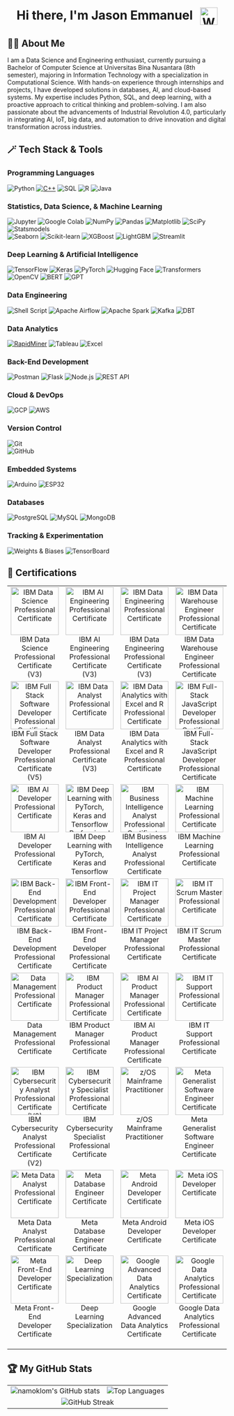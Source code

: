 <h1 align="center">
  Hi there, I'm Jason Emmanuel
  <img src="https://media.giphy.com/media/hvRJCLFzcasrR4ia7z/giphy.gif" alt="Waving Hand" width="40" style="vertical-align:middle; margin-left:10px;">
</h1>

## 👨‍💻 About Me
I am a Data Science and Engineering enthusiast, currently pursuing a Bachelor of Computer Science at Universitas Bina Nusantara (8th semester), majoring in Information Technology with a specialization in Computational Science. With hands-on experience through internships and projects, I have developed solutions in databases, AI, and cloud-based systems. My expertise includes Python, SQL, and deep learning, with a proactive approach to critical thinking and problem-solving. I am also passionate about the advancements of Industrial Revolution 4.0, particularly in integrating AI, IoT, big data, and automation to drive innovation and digital transformation across industries.

## 🪄 Tech Stack & Tools

### **Programming Languages**  
![Python](https://img.shields.io/badge/Python-3670A0?style=for-the-badge&logo=python&logoColor=ffdd54)
[![C++](https://img.shields.io/badge/C++-00599C?style=for-the-badge&logo=c%2B%2B&logoColor=white)](https://isocpp.org/)
![SQL](https://img.shields.io/badge/SQL-4479A1?style=for-the-badge&logo=mysql&logoColor=ffffff)
![R](https://img.shields.io/badge/R-276DC3?style=for-the-badge&logo=r&logoColor=white)
![Java](https://img.shields.io/badge/Java-007396?style=for-the-badge&logo=java&logoColor=ffffff)

### **Statistics, Data Science, & Machine Learning**  
![Jupyter](https://img.shields.io/badge/Jupyter-F37626?style=for-the-badge&logo=jupyter&logoColor=white)
![Google Colab](https://img.shields.io/badge/Google_Colab-F9AB00?style=for-the-badge&logo=googlecolab&logoColor=white)
![NumPy](https://img.shields.io/badge/NumPy-013243?style=for-the-badge&logo=numpy&logoColor=white)
![Pandas](https://img.shields.io/badge/Pandas-150458?style=for-the-badge&logo=pandas&logoColor=white)
![Matplotlib](https://img.shields.io/badge/Matplotlib-11557C?style=for-the-badge&logo=matplotlib&logoColor=white)
![SciPy](https://img.shields.io/badge/SciPy-8CAAE6?style=for-the-badge&logo=scipy&logoColor=white)  
![Statsmodels](https://img.shields.io/badge/Statsmodels-8B572A?style=for-the-badge&logo=python&logoColor=white)  
![Seaborn](https://img.shields.io/badge/Seaborn-2D3E50?style=for-the-badge&logo=python&logoColor=white)
![Scikit-learn](https://img.shields.io/badge/scikit--learn-F7931E?style=for-the-badge&logo=scikit-learn&logoColor=white)
![XGBoost](https://img.shields.io/badge/XGBoost-FF6200?style=for-the-badge&logo=xgboost&logoColor=white)
![LightGBM](https://img.shields.io/badge/LightGBM-00A7E1?style=for-the-badge&logo=lightgbm&logoColor=white)
![Streamlit](https://img.shields.io/badge/Streamlit-FF4B4B?style=for-the-badge&logo=streamlit&logoColor=white)

### **Deep Learning & Artificial Intelligence**  
![TensorFlow](https://img.shields.io/badge/TensorFlow-FF6F00?style=for-the-badge&logo=tensorflow&logoColor=white)
![Keras](https://img.shields.io/badge/Keras-D00000?style=for-the-badge&logo=keras&logoColor=white)
![PyTorch](https://img.shields.io/badge/PyTorch-EE4C2C?style=for-the-badge&logo=pytorch&logoColor=white)
![Hugging Face](https://img.shields.io/badge/HuggingFace-Ff6f00?style=for-the-badge&logo=huggingface&logoColor=white)
![Transformers](https://img.shields.io/badge/Transformers-0052CC?style=for-the-badge&logo=transformers&logoColor=white)
![OpenCV](https://img.shields.io/badge/OpenCV-5C3EE8?style=for-the-badge&logo=opencv&logoColor=white)
![BERT](https://img.shields.io/badge/BERT-3c3c3c?style=for-the-badge&logo=bert&logoColor=white)
![GPT](https://img.shields.io/badge/GPT-412991?style=for-the-badge&logo=openai&logoColor=white)

### **Data Engineering**  
![Shell Script](https://img.shields.io/badge/Shell_Script-121011?style=for-the-badge&logo=gnu-bash&logoColor=white)
![Apache Airflow](https://img.shields.io/badge/Apache_Airflow-017CEE?style=for-the-badge&logo=apache-airflow&logoColor=white)
![Apache Spark](https://img.shields.io/badge/Apache_Spark-E25A1C?style=for-the-badge&logo=apache-spark&logoColor=white)
![Kafka](https://img.shields.io/badge/Kafka-231F20?style=for-the-badge&logo=apache-kafka&logoColor=white)
![DBT](https://img.shields.io/badge/dbt-FF6947?style=for-the-badge&logo=dbt&logoColor=white)

### **Data Analytics**
[![RapidMiner](https://img.shields.io/badge/RapidMiner-00B4B0?style=for-the-badge&logo=rapidminer&logoColor=white)](https://rapidminer.com/)
![Tableau](https://img.shields.io/badge/Tableau-E97627?style=for-the-badge&logo=tableau&logoColor=white)
![Excel](https://img.shields.io/badge/Microsoft_Excel-217346?style=for-the-badge&logo=microsoft-excel&logoColor=white)

### **Back-End Development**
![Postman](https://img.shields.io/badge/Postman-FF6C37?style=for-the-badge&logo=postman&logoColor=white)
![Flask](https://img.shields.io/badge/Flask-000000?style=for-the-badge&logo=flask&logoColor=white)
![Node.js](https://img.shields.io/badge/Node.js-339933?style=for-the-badge&logo=node.js&logoColor=white)
![REST API](https://img.shields.io/badge/REST_API-4B8BBE?style=for-the-badge&logo=fastapi&logoColor=white)

### **Cloud & DevOps**  
![GCP](https://img.shields.io/badge/Google_Cloud-4285F4?style=for-the-badge&logo=google-cloud&logoColor=white)
![AWS](https://img.shields.io/badge/AWS-232F3E?style=for-the-badge&logo=amazon-aws&logoColor=white)

### **Version Control**
![Git](https://img.shields.io/badge/Git-F05032?style=for-the-badge&logo=git&logoColor=white)  
![GitHub](https://img.shields.io/badge/GitHub-181717?style=for-the-badge&logo=github&logoColor=white)  

### **Embedded Systems**
![Arduino](https://img.shields.io/badge/Arduino-00979D?style=for-the-badge&logo=arduino&logoColor=white)
![ESP32](https://img.shields.io/badge/ESP32-000000?style=for-the-badge&logo=espressif&logoColor=white)

### **Databases**  
![PostgreSQL](https://img.shields.io/badge/PostgreSQL-336791?style=for-the-badge&logo=postgresql&logoColor=white)
![MySQL](https://img.shields.io/badge/MySQL-4479A1?style=for-the-badge&logo=mysql&logoColor=white)
![MongoDB](https://img.shields.io/badge/MongoDB-47A248?style=for-the-badge&logo=mongodb&logoColor=white)

### **Tracking & Experimentation**  
![Weights & Biases](https://img.shields.io/badge/W&B-FFBE00?style=for-the-badge&logo=weightsandbiases&logoColor=black)
![TensorBoard](https://img.shields.io/badge/TensorBoard-FF6F00?style=for-the-badge&logo=tensorflow&logoColor=white)

## 🏅 Certifications 
<table>
  <tr>
    <td align="center" valign="top">
      <a href="https://www.credly.com/badges/73199034-47ed-4b78-8366-c4b3834a3b11/public_url" target="_blank">
        <img src="https://images.credly.com/size/680x680/images/42ce4209-8839-431a-9046-f2ce2e72e04b/Coursera_20Data_20Science_20Professional_20Certificate.png" alt="IBM Data Science Professional Certificate" width="110"/>
      </a>
      <br>
      IBM Data Science Professional Certificate (V3)
    </td>
    <td align="center" valign="top">
      <a href="https://www.credly.com/badges/f429af4b-7c57-4cde-a277-b8d4833e69d2/public_url" target="_blank">
        <img src="https://images.credly.com/size/680x680/images/fa4ad241-cbb4-4330-9327-32b9696919fe/Coursera_20AI_20Engineering_20Professional_20Certificate.png" alt="IBM AI Engineering Professional Certificate" width="110"/>
      </a>
      <br>
      IBM AI Engineering Professional Certificate (V3)
    </td>
    <td align="center" valign="top">
      <a href="https://www.credly.com/earner/earned/badge/11798147-528a-46b4-99a1-9e53112615e4" target="_blank">
        <img src="https://images.credly.com/size/680x680/images/31a24eb9-5fb6-4d3b-b2be-c286c3cc3489/Coursera_20Data_20Engineering_20Professional_20Cert_20V3.png" alt="IBM Data Engineering Professional Certificate" width="110"/>
      </a>
      <br>
      IBM Data Engineering Professional Certificate (V3)
    </td>
    <td align="center" valign="top">
      <a href="https://www.credly.com/earner/earned/badge/19d9e06e-a744-4731-a681-53918d3b0dcd" target="_blank">
        <img src="https://images.credly.com/size/680x680/images/7af512b2-3290-43b8-867b-0d4352b1927a/image.png" alt="IBM Data Warehouse Engineer Professional Certificate" width="110"/>
      </a>
      <br>
      IBM Data Warehouse Engineer Professional Certificate
    </td>
    <td align="center" valign="top">
      <a href="https://www.credly.com/earner/earned/badge/39fda87a-9478-4b7f-b2d7-21c263f7a76a" target="_blank">
        <img src="https://images.credly.com/size/680x680/images/d9fe3b97-3f2f-4b1d-a295-16c92ae855bc/image.png" alt="IBM DevOps and Software Engineering Professional Certificate" width="110"/>
      </a>
      <br>
      IBM DevOps and Software Engineering Professional Certificate
    </td>
  </tr>
  <tr>
    <td align="center" valign="top">
      <a href="https://www.credly.com/earner/earned/badge/19c9b050-b224-4770-bab7-f8bf9c9d368b" target="_blank">
        <img src="https://images.credly.com/size/680x680/images/17add978-0cea-40e8-8832-9492fc7c260b/Coursera_20Full_20Stack_20Software_20Developer_20Prof_20Cert_20V5.png" alt="IBM Full Stack Software Developer Professional Certificate" width="110"/>
      </a>
      <br>
      IBM Full Stack Software Developer Professional Certificate (V5)
    </td>
    <td align="center" valign="top">
      <a href="https://www.credly.com/earner/earned/badge/feb16e4a-a449-4d22-89fc-1d37acd56947" target="_blank">
        <img src="https://images.credly.com/size/680x680/images/d9ab365d-7897-4973-a764-8acf6c277570/Coursera_20IBM_20Data_20Analyst_20Prof_20Cert_20V3.png" alt="IBM Data Analyst Professional Certificate" width="110"/>
      </a>
      <br>
      IBM Data Analyst Professional Certificate (V3)
    </td>
    <td align="center" valign="top">
      <a href="https://www.credly.com/earner/earned/badge/2ef7893d-8616-4036-928f-5bb2de32005f" target="_blank">
        <img src="https://images.credly.com/size/680x680/images/eb8de36c-7062-409c-bb4d-76743cb106c0/image.png" alt="IBM Data Analytics with Excel and R Professional Certificate" width="110"/>
      </a>
      <br>
      IBM Data Analytics with Excel and R Professional Certificate
    </td>
    <td align="center" valign="top">
      <a href="https://www.credly.com/earner/earned/badge/df6b4cd6-f1c1-4977-af04-85e408a1128c" target="_blank">
        <img src="https://images.credly.com/size/680x680/images/ff8f2956-43b1-47d1-abba-1db32724b24b/image.png" alt="IBM Full-Stack JavaScript Developer Professional Certificate" width="110"/>
      </a>
      <br>
      IBM Full-Stack JavaScript Developer Professional Certificate
    </td>
    <td align="center" valign="top">
      <a href="https://www.credly.com/earner/earned/badge/d60f093c-ad45-4ed8-b553-28a16180c842" target="_blank">
        <img src="https://images.credly.com/size/680x680/images/d237e3c3-4288-49ee-b084-a68c13eca713/image.png" alt="IBM Back-end JavaScript Developer Professional Certificate" width="110"/>
      </a>
      <br>
      IBM Back-end JavaScript Developer Professional Certificate
    </td>
  </tr>
  <tr>
    <td align="center" valign="top">
      <a href="https://www.credly.com/earner/earned/badge/4e7f9a02-a924-474a-9830-74f248185809" target="_blank">
        <img src="https://images.credly.com/size/680x680/images/70675aed-31be-4c30-add7-b99905a34005/image.png" alt="IBM AI Developer Professional Certificate" width="110"/>
      </a>
      <br>
      IBM AI Developer Professional Certificate
    </td>
    <td align="center" valign="top">
      <a href="https://www.credly.com/earner/earned/badge/750e3581-32ae-4a98-91a0-655458301cde" target="_blank">
        <img src="https://images.credly.com/size/680x680/images/973d7ca2-c74e-4f2c-8be8-80b32bbe18f3/Coursera_20IBM_20Deep_20Learning_20with_20PyTorch_20Keras_20and_20Tensorflow_20Prof_20Cert.png" alt="IBM Deep Learning with PyTorch, Keras and Tensorflow Professional Certificate" width="110"/>
      </a>
      <br>
      IBM Deep Learning with PyTorch, Keras and Tensorflow
    </td>
    <td align="center" valign="top">
      <a href="https://www.credly.com/earner/earned/badge/153e4609-e2ca-4757-98c1-b8d37c18102e" target="_blank">
        <img src="https://images.credly.com/size/680x680/images/63cbaa7d-9dc1-497a-84be-50dcef1d848b/Coursera_20Business_20Intelligence_20BI_20Analyst_20Professional_20Certificate.png" alt="IBM Business Intelligence Analyst Professional Certificate" width="110"/>
      </a>
      <br>
      IBM Business Intelligence Analyst Professional Certificate
    </td>
    <td align="center" valign="top">
      <a href="https://www.credly.com/earner/earned/badge/8b304ff0-b68b-4f38-aa12-1f32d80c8416" target="_blank">
        <img src="https://images.credly.com/size/680x680/images/d4f5ad79-2eea-4c8b-802d-efc2b6504879/image.png" alt="IBM Machine Learning Professional Certificate" width="110"/>
      </a>
      <br>
      IBM Machine Learning Professional Certificate
    </td>
    <td align="center" valign="top">
      <a href="https://www.credly.com/earner/earned/badge/b91b1342-86d6-43de-91f7-8db2574d8bfb" target="_blank">
        <img src="https://images.credly.com/size/680x680/images/468eaf1a-197c-44e2-9bd1-2f75bb7b5feb/Coursera_20IBM_20Generative_20AI_20Engineering_20Prof_20Cert.png" alt="IBM Generative AI Engineering Professional Certificate" width="110"/>
      </a>
      <br>
      IBM Generative AI Engineering Professional Certificate
    </td>
  </tr>
  <tr>
  <td align="center" valign="top">
    <a href="https://www.credly.com/earner/earned/badge/976530e6-c58b-42b7-8b9f-2bfb9546ed7d" target="_blank">
      <img src="https://images.credly.com/size/680x680/images/5aa05f53-1a60-4913-bf7e-e356f34bdb7e/image.png" alt="IBM Back-End Development Professional Certificate" width="110"/>
    </a>
    <br>
    IBM Back-End Development Professional Certificate
  </td>
  <td align="center" valign="top">
    <a href="https://www.credly.com/earner/earned/badge/59d38a7d-e7eb-4312-bd65-07f60af34dd5" target="_blank">
      <img src="https://images.credly.com/size/680x680/images/e646f624-ca3d-4917-9e90-16a051497bdb/image.png" alt="IBM Front-End Developer Professional Certificate" width="110"/>
    </a>
    <br>
    IBM Front-End Developer Professional Certificate
  </td>
  <td align="center" valign="top">
    <a href="https://www.credly.com/earner/earned/badge/2a102965-afc9-4a63-8af9-5cdd142acbad" target="_blank">
      <img src="https://images.credly.com/size/680x680/images/bcc43579-bcba-44ed-a272-61ef537e33e7/image.png" alt="IBM IT Project Manager Professional Certificate" width="110"/>
    </a>
    <br>
    IBM IT Project Manager Professional Certificate
  </td>
  <td align="center" valign="top">
    <a href="https://www.credly.com/earner/earned/badge/0f4f9fba-b470-4612-bcb8-2a3dde968f9e" target="_blank">
      <img src="https://images.credly.com/size/680x680/images/0df7b794-acb5-4cb4-bdce-f17217197a3d/image.png" alt="IBM IT Scrum Master Professional Certificate" width="110"/>
    </a>
    <br>
    IBM IT Scrum Master Professional Certificate
  </td>
  <td align="center" valign="top">
    <a href="https://www.credly.com/earner/earned/badge/ffad3c76-382b-4c55-89b5-b5595eb13d3f" target="_blank">
      <img src="https://images.credly.com/size/680x680/images/5cf962f0-d790-4652-ad72-d6ad8fa8791c/image.png" alt="IBM Project Manager Professional Certificate" width="110"/>
    </a>
    <br>
    IBM Project Manager Professional Certificate
  </td>
</tr>
  <tr>
  <td align="center" valign="top">
    <a href="https://www.credly.com/earner/earned/badge/71deb590-107b-4656-941a-3c7f54a43a52" target="_blank">
      <img src="https://images.credly.com/size/680x680/images/993fbdea-8514-4488-bd0e-c67cdd4c10ff/Coursera_20Data_20Management_20Professional_20Certificate.png" alt="Data Management Professional Certificate" width="110"/>
    </a>
    <br>
    Data Management Professional Certificate
  </td>
  <td align="center" valign="top">
    <a href="https://www.credly.com/earner/earned/badge/f6452541-0d31-4d43-b5f8-c32a6a4e8daf" target="_blank">
      <img src="https://images.credly.com/size/680x680/images/b7fdf289-033a-41c4-b009-8326592da4e5/Coursera_20IBM_20Product_20Manager_20Professional_20Certificate.png" alt="IBM Product Manager Professional Certificate" width="110"/>
    </a>
    <br>
    IBM Product Manager Professional Certificate
  </td>
  <td align="center" valign="top">
    <a href="https://www.credly.com/earner/earned/badge/20ea3632-69c9-4ca2-8e64-f82a01249957" target="_blank">
      <img src="https://images.credly.com/size/680x680/images/78f21240-2d05-47aa-86f1-3b0658233f6f/Coursera_20IBM_20AI_20Product_20Manager_20Professional_20Certificate.png" alt="IBM AI Product Manager Professional Certificate" width="110"/>
    </a>
    <br>
    IBM AI Product Manager Professional Certificate
  </td>
  <td align="center" valign="top">
    <a href="https://www.credly.com/earner/earned/badge/3b524a6d-0068-4aa2-8388-d1017ccd4089" target="_blank">
      <img src="https://images.credly.com/size/680x680/images/9db3be28-e7e7-4162-8baa-667d59230bfd/image.png" alt="IBM IT Support Professional Certificate" width="110"/>
    </a>
    <br>
    IBM IT Support Professional Certificate
  </td>
  <td align="center" valign="top">
    <a href="https://www.credly.com/earner/earned/badge/245c8885-916e-4712-aef8-059011f4eb52" target="_blank">
      <img src="https://images.credly.com/size/680x680/images/64552793-ca2c-4605-b802-f9f8f6fc1d99/Coursera_20IBM_20Program_20Manager_20Professional_20Certificate.png" alt="IBM Program Manager Professional Certificate" width="110"/>
    </a>
    <br>
    IBM Program Manager Professional Certificate
  </td>
</tr>
  <tr>
  <td align="center" valign="top">
    <a href="https://www.credly.com/earner/earned/badge/53fcdc4a-d64d-427b-9ef0-68c88731b067" target="_blank">
      <img src="https://images.credly.com/size/680x680/images/2f194645-bbf5-4f75-a48c-aba81d29e592/Coursera_20IBM_20Cybersecurity_20Analyst_20Professional_20Certificate_20V2.png" alt="IBM Cybersecurity Analyst Professional Certificate (V2)" width="110"/>
    </a>
    <br>
    IBM Cybersecurity Analyst Professional Certificate (V2)
  </td>
  <td align="center" valign="top">
    <a href="https://www.credly.com/earner/earned/badge/37353f13-f3ce-47a3-87ca-2a7797a9134f" target="_blank">
      <img src="https://images.credly.com/size/680x680/images/f8cfcc26-b9eb-4e10-a67d-7b6a9b7b1588/image.png" alt="IBM Cybersecurity Specialist Professional Certificate" width="110"/>
    </a>
    <br>
    IBM Cybersecurity Specialist Professional Certificate
  </td>
  <td align="center" valign="top">
    <a href="https://www.credly.com/earner/earned/badge/32625ed1-8d06-4ec4-b9aa-29ad2c150d6b" target="_blank">
      <img src="https://images.credly.com/size/680x680/images/8eaba78b-0471-4846-b928-f02bff2dda16/Professional_Certificate_-_zOS_Mainframe_Practitoner.png" alt="z/OS Mainframe Practitioner" width="110"/>
    </a>
    <br>
    z/OS Mainframe Practitioner
  </td>
  <td align="center" valign="top">
    <a href="https://www.credly.com/earner/earned/badge/f4e6571a-142a-421a-85f8-a8fc2ae63e3a" target="_blank">
      <img src="https://images.credly.com/size/680x680/images/b9f5054b-0e86-426a-8e8c-5e304f256ea8/image.png" alt="Meta Generalist Software Engineer Certificate" width="110"/>
    </a>
    <br>
    Meta Generalist Software Engineer Certificate
  </td>
  <td align="center" valign="top">
    <a href="https://www.credly.com/earner/earned/badge/97766858-9067-475d-9640-ecb609a5f716" target="_blank">
      <img src="https://images.credly.com/size/680x680/images/997d4586-e7b2-4174-9c76-5c7304953e2c/image.png" alt="Meta Full-Stack Engineer Certificate" width="110"/>
    </a>
    <br>
    Meta Full-Stack Engineer Certificate
  </td>
</tr>
  <tr>
  <td align="center" valign="top">
    <a href="https://www.credly.com/earner/earned/badge/f6971895-109b-4498-9100-00f4fe918154" target="_blank">
      <img src="https://images.credly.com/size/680x680/images/4dd82f2c-e7eb-4b64-bb24-f4351f596220/image.png" alt="Meta Data Analyst Professional Certificate" width="110"/>
    </a>
    <br>
    Meta Data Analyst Professional Certificate
  </td>
  <td align="center" valign="top">
    <a href="https://www.credly.com/earner/earned/badge/ca42ca34-2df9-4534-a358-5c97bcf67c8a" target="_blank">
      <img src="https://images.credly.com/size/680x680/images/024324c7-4d4c-4008-8db7-01e0d4222126/image.png" alt="Meta Database Engineer Certificate" width="110"/>
    </a>
    <br>
    Meta Database Engineer Certificate
  </td>
  <td align="center" valign="top">
    <a href="https://www.credly.com/earner/earned/badge/b2a4ec70-e41b-446d-bc48-9e919a4611ab" target="_blank">
      <img src="https://images.credly.com/size/680x680/images/c1cf3f71-31a4-4a10-a88f-f2ab02593d6c/image.png" alt="Meta Android Developer Certificate" width="110"/>
    </a>
    <br>
    Meta Android Developer Certificate
  </td>
  <td align="center" valign="top">
    <a href="https://www.credly.com/earner/earned/badge/f7a44549-755f-43cf-a601-3852e518480b" target="_blank">
      <img src="https://images.credly.com/size/680x680/images/cc2a62dd-ab98-4ae6-a6a7-48de96672ff8/image.png" alt="Meta iOS Developer Certificate" width="110"/>
    </a>
    <br>
    Meta iOS Developer Certificate
  </td>
  <td align="center" valign="top">
    <a href="https://www.credly.com/earner/earned/badge/a3c71688-2cbf-4b99-9375-04667dce098b" target="_blank">
      <img src="https://images.credly.com/size/680x680/images/4d81763c-b917-4ab9-92be-103af95c0a21/image.png" alt="Meta Back-End Developer Certificate" width="110"/>
    </a>
    <br>
    Meta Back-End Developer Certificate
  </td>
</tr>
  <tr>
  <td align="center" valign="top">
    <a href="https://www.credly.com/earner/earned/badge/307c0e02-982f-4b6f-94aa-abd3519593fa" target="_blank">
      <img src="https://images.credly.com/size/680x680/images/e91ed0b0-842b-417f-8d2f-b07535febdda/image.png" alt="Meta Front-End Developer Certificate" width="110"/>
    </a>
    <br>
    Meta Front-End Developer Certificate
  </td>
  <td align="center" valign="top">
    <a href="https://www.credly.com/earner/earned/badge/d0713ea3-ffc8-4372-8ec7-116ca19ff470" target="_blank">
      <img src="https://images.credly.com/size/680x680/images/dfcd0d51-de72-4e1c-8f8c-11dad7711124/image.png" alt="Deep Learning Specialization" width="110"/>
    </a>
    <br>
    Deep Learning Specialization
  </td>
  <td align="center" valign="top">
    <a href="https://www.credly.com/earner/earned/badge/46d80be6-77d0-4ff3-b4e7-b5e65ff52fb5" target="_blank">
      <img src="https://images.credly.com/size/680x680/images/9267a387-1a51-4ebe-8c05-976a5ec4c3d0/image.png" alt="Google Advanced Data Analytics Certificate" width="110"/>
    </a>
    <br>
    Google Advanced Data Analytics Certificate
  </td>
  <td align="center" valign="top">
    <a href="https://www.credly.com/earner/earned/badge/1369eee8-b8b4-4231-9eaa-3f95aacc30dd" target="_blank">
      <img src="https://images.credly.com/size/680x680/images/d41de2b7-cbc2-47ec-bcf1-ebecbe83872f/GCC_badge_DA_1000x1000.png" alt="Google Data Analytics Professional Certificate" width="110"/>
    </a>
    <br>
    Google Data Analytics Professional Certificate
  </td>
  <td align="center" valign="top">
    <a href="https://www.credly.com/earner/earned/badge/cd245445-ad7f-4654-89c3-56a3d2e72c35" target="_blank">
      <img src="https://images.credly.com/size/680x680/images/efbdc0d6-b46e-4e3c-8cf8-2314d8a5b971/GCC_badge_python_1000x1000.png" alt="Google IT Automation with Python Professional Certificate" width="110"/>
    </a>
    <br>
    Google IT Automation with Python Professional Certificate
  </td>
</tr>
</table>

## 🏆 My GitHub Stats
<table>
  <tr>
    <td><img src="https://github-readme-stats.vercel.app/api?username=namoklom&show_icons=true&theme=gruvbox" alt="namoklom's GitHub stats" /></td>
    <td><img src="https://github-readme-stats.vercel.app/api/top-langs/?username=namoklom&layout=compact&theme=gruvbox" alt="Top Languages" /></td>
  </tr>
  <tr>
    <td colspan="2" align="center">
      <img src="https://github-readme-streak-stats.herokuapp.com/?user=namoklom&theme=gruvbox" alt="GitHub Streak" />
    </td>
